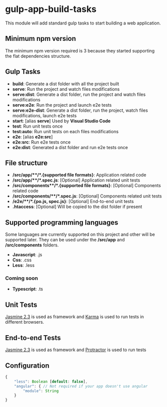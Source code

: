 # gulp-app-build-tasks
This module will add standard gulp tasks to start building a web application.

## Minimum npm version
The minimum npm version required is 3 because they started supporting the flat dependencies structure.

## Gulp Tasks
* **build**: Generate a dist folder with all the project built
* **serve**: Run the project and watch files modifications
* **serve:dist**: Generate a dist folder, run the project and watch files modifications
* **serve:e2e**: Run the project and launch e2e tests
* **serve:e2e-dist**: Generate a dist folder, run the project, watch files modifications, launch e2e tests
* **start**: [alias **serve**] Used by **Visual Studio Code**
* **test**: Run unit tests once
* **test:auto**: Run unit tests on each files modifications
* **e2e**: [alias **e2e:src**]
* **e2e:src**: Run e2e tests once
* **e2e:dist**: Generated a dist folder and run e2e tests once

## File structure
* **/src/app/\*\*/\*.{supported file formats}**: Application related code
* **/src/app/\*\*/\*.spec.js**: [Optional] Application related unit tests
* **/src/components\*\*/\*.{supported file formats}**: [Optional] Components related code
* **/src/components/\*\*/\*.spec.js**: [Optional] Components related unit tests
* **/e2e/\*\*/\*.{po.js, spec.js}**: [Optional] End-to-end unit tests
* **.htaccess**: [Optional] Will be copied to the dist folder if present

## Supported programming languages
Some languages are currently supported on this project and other will be supported
later. They can be used under the **/src/app** and **/src/components** folders.

- **Javascript**: .js
- **Css**: .css
- **Less**: .less

### Coming soon

- **Typescript**: .ts

## Unit Tests
[Jasmine 2.3](http://jasmine.github.io/2.3/introduction.html) is used as framework
and [Karma](https://github.com/karma-runner/karma) is used to run tests in different browsers.

## End-to-end Tests
[Jasmine 2.3](http://jasmine.github.io/2.3/introduction.html) is used as framework
and [Protractor](https://github.com/angular/protractor) is used to run tests

## Configuration
```javascript
{
    "less": Boolean [default: false],
    "angular": { // Not required if your app doesn't use angular
        "module": String
    }
}
```
